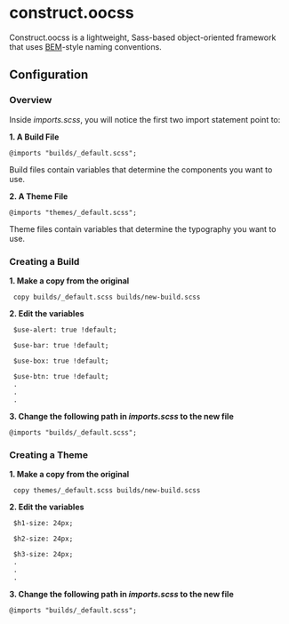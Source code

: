# construct.oocss


Construct.oocss is a lightweight, Sass-based object-oriented framework that uses [BEM](http://bem.info/)-style naming conventions.

## Configuration

### Overview

Inside _imports.scss_, you will notice the first two import statement point to:

__1. A Build File__

    @imports "builds/_default.scss";  

Build files contain variables that determine the components you want to use.

__2. A Theme File__

    @imports "themes/_default.scss";  
    
Theme files contain variables that determine the typography you want to use. 

### Creating a Build

__1. Make a copy from the original__

     copy builds/_default.scss builds/new-build.scss

__2. Edit the variables__
     
     $use-alert: true !default;
     
     $use-bar: true !default;

     $use-box: true !default;

     $use-btn: true !default;     
     .
     .
     .

__3. Change the following path in _imports.scss_ to the new file__

    @imports "builds/_default.scss";  
    
### Creating a Theme

__1. Make a copy from the original__

     copy themes/_default.scss builds/new-build.scss

__2. Edit the variables__
     
     $h1-size: 24px;
     
     $h2-size: 24px;

     $h3-size: 24px;     
     .
     .
     .

__3. Change the following path in _imports.scss_ to the new file__

    @imports "builds/_default.scss";  
     

